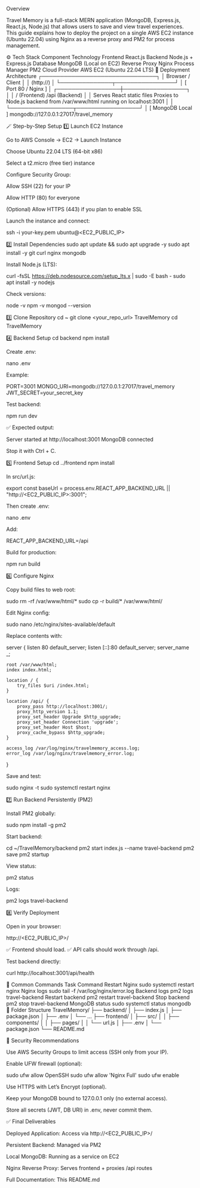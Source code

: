 Overview

Travel Memory is a full-stack MERN application (MongoDB, Express.js, React.js, Node.js) that allows users to save and view travel experiences.
This guide explains how to deploy the project on a single AWS EC2 instance (Ubuntu 22.04) using Nginx as a reverse proxy and PM2 for process management.

⚙️ Tech Stack
Component	Technology
Frontend	React.js
Backend	Node.js + Express.js
Database	MongoDB (Local on EC2)
Reverse Proxy	Nginx
Process Manager	PM2
Cloud Provider	AWS EC2 (Ubuntu 22.04 LTS)
🚀 Deployment Architecture
                    ┌───────────────────────────────┐
                    │        Browser / Client       │
                    │   (http://<ec2-public-ip>)    │
                    └──────────────┬────────────────┘
                                   │
                           [ Port 80 / Nginx ]
                                   │
                 ┌─────────────────┼─────────────────┐
                 │                                   │
           / (Frontend)                        /api (Backend)
                 │                                   │
 Serves React static files              Proxies to Node.js backend
 from /var/www/html                     running on localhost:3001
                 │                                   │
                 └─────────────────┬─────────────────┘
                                   │
                           [ MongoDB Local ]
                  mongodb://127.0.0.1:27017/travel_memory

🪄 Step-by-Step Setup
1️⃣ Launch EC2 Instance

Go to AWS Console → EC2 → Launch Instance

Choose Ubuntu 22.04 LTS (64-bit x86)

Select a t2.micro (free tier) instance

Configure Security Group:

Allow SSH (22) for your IP

Allow HTTP (80) for everyone

(Optional) Allow HTTPS (443) if you plan to enable SSL

Launch the instance and connect:

ssh -i your-key.pem ubuntu@<EC2_PUBLIC_IP>

2️⃣ Install Dependencies
sudo apt update && sudo apt upgrade -y
sudo apt install -y git curl nginx mongodb


Install Node.js (LTS):

curl -fsSL https://deb.nodesource.com/setup_lts.x | sudo -E bash -
sudo apt install -y nodejs


Check versions:

node -v
npm -v
mongod --version

3️⃣ Clone Repository
cd ~
git clone <your_repo_url> TravelMemory
cd TravelMemory

4️⃣ Backend Setup
cd backend
npm install


Create .env:

nano .env


Example:

PORT=3001
MONGO_URI=mongodb://127.0.0.1:27017/travel_memory
JWT_SECRET=your_secret_key


Test backend:

npm run dev


✅ Expected output:

Server started at http://localhost:3001
MongoDB connected


Stop it with Ctrl + C.

5️⃣ Frontend Setup
cd ../frontend
npm install


In src/url.js:

export const baseUrl = process.env.REACT_APP_BACKEND_URL || "http://<EC2_PUBLIC_IP>:3001";


Then create .env:

nano .env


Add:

REACT_APP_BACKEND_URL=/api


Build for production:

npm run build

6️⃣ Configure Nginx

Copy build files to web root:

sudo rm -rf /var/www/html/*
sudo cp -r build/* /var/www/html/


Edit Nginx config:

sudo nano /etc/nginx/sites-available/default


Replace contents with:

server {
    listen 80 default_server;
    listen [::]:80 default_server;
    server_name _;

    root /var/www/html;
    index index.html;

    location / {
        try_files $uri /index.html;
    }

    location /api/ {
        proxy_pass http://localhost:3001/;
        proxy_http_version 1.1;
        proxy_set_header Upgrade $http_upgrade;
        proxy_set_header Connection 'upgrade';
        proxy_set_header Host $host;
        proxy_cache_bypass $http_upgrade;
    }

    access_log /var/log/nginx/travelmemory_access.log;
    error_log /var/log/nginx/travelmemory_error.log;
}


Save and test:

sudo nginx -t
sudo systemctl restart nginx

7️⃣ Run Backend Persistently (PM2)

Install PM2 globally:

sudo npm install -g pm2


Start backend:

cd ~/TravelMemory/backend
pm2 start index.js --name travel-backend
pm2 save
pm2 startup


View status:

pm2 status


Logs:

pm2 logs travel-backend

8️⃣ Verify Deployment

Open in your browser:

http://<EC2_PUBLIC_IP>/


✅ Frontend should load.
✅ API calls should work through /api.

Test backend directly:

curl http://localhost:3001/api/health

🧠 Common Commands
Task	Command
Restart Nginx	sudo systemctl restart nginx
Nginx logs	sudo tail -f /var/log/nginx/error.log
Backend logs	pm2 logs travel-backend
Restart backend	pm2 restart travel-backend
Stop backend	pm2 stop travel-backend
MongoDB status	sudo systemctl status mongodb
🧩 Folder Structure
TravelMemory/
├── backend/
│   ├── index.js
│   ├── package.json
│   ├── .env
│   └── ...
├── frontend/
│   ├── src/
│   │   ├── components/
│   │   ├── pages/
│   │   └── url.js
│   ├── .env
│   └── package.json
└── README.md

🔐 Security Recommendations

Use AWS Security Groups to limit access (SSH only from your IP).

Enable UFW firewall (optional):

sudo ufw allow OpenSSH
sudo ufw allow 'Nginx Full'
sudo ufw enable


Use HTTPS with Let’s Encrypt
 (optional).

Keep your MongoDB bound to 127.0.0.1 only (no external access).

Store all secrets (JWT, DB URI) in .env, never commit them.

✅ Final Deliverables

Deployed Application:
Access via http://<EC2_PUBLIC_IP>/

Persistent Backend:
Managed via PM2

Local MongoDB:
Running as a service on EC2

Nginx Reverse Proxy:
Serves frontend + proxies /api routes

Full Documentation:
This README.md
